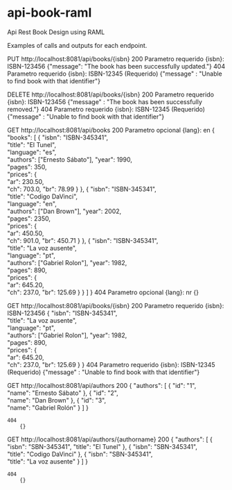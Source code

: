 # api-book-raml
Api Rest Book Design using RAML

Examples of calls and outputs for each endpoint.

PUT http://localhost:8081/api/books/{isbn}
	200
	    Parametro requerido {isbn}: ISBN-123456
			{"message": "The book has been successfully updated."}
	404
	    Parametro requerido {isbn}: ISBN-12345 (Requerido)
			{"message" : "Unable to find book with that identifier"}

DELETE http://localhost:8081/api/books/{isbn}
	200
	    Parametro requerido {isbn}: ISBN-123456
			{"message" : "The book has been successfully removed."}
	404
	    Parametro requerido {isbn}: ISBN-12345 (Requerido)
			{"message" : "Unable to find book with that identifier"}

GET http://localhost:8081/api/books
	200
	    Parametro opcional {lang}: en
			{
				"books": [
				  {
					"isbn": "ISBN-345341",  
					"title": "El Tunel",   
					"language": "es",      
					"authors": ["Ernesto Sábato"], 
					"year": 1990,          
					"pages": 350,          
					"prices": {            
					  "ar": 230.50,          
					  "ch": 703.0,
					  "br": 78.99
					}
				  },
				  {
					"isbn": "ISBN-345341",  
					"title": "Codigo DaVinci",   
					"language": "en",      
					"authors": ["Dan Brown"], 
					"year": 2002,          
					"pages": 2350,          
					"prices": {            
					  "ar": 450.50,          
					  "ch": 901.0,
					  "br": 450.71
					}
				  },
				  {
					"isbn": "ISBN-345341",  
					"title": "La voz ausente",   
					"language": "pt",      
					"authors": ["Gabriel Rolon"], 
					"year": 1982,          
					"pages": 890,          
					"prices": {            
					  "ar": 645.20,          
					  "ch": 237.0,
					  "br": 125.69
					}
				  }
				]
			}
	404
	    Parametro opcional {lang}: nr
			{}

GET http://localhost:8081/api/books/{isbn}
	200
	    Parametro requerido {isbn}: ISBN-123456
			{
			  "isbn": "ISBN-345341",  
			  "title": "La voz ausente",   
			  "language": "pt",      
			  "authors": ["Gabriel Rolon"], 
			  "year": 1982,          
			  "pages": 890,          
			  "prices": {            
				"ar": 645.20,          
				"ch": 237.0,
				"br": 125.69
			  }
			}
	404
	    Parametro requerido {isbn}: ISBN-12345 (Requerido)
			{"message" : "Unable to find book with that identifier"}

		

GET http://localhost:8081/api/authors
	200
		{
			"authors": [
			  {
				"id": "1",  
				"name": "Ernesto Sábato"
			  },
			  {
				"id": "2",  
				"name": "Dan Brown"
			  },
			  {
				"id": "3",  
				"name": "Gabriel Rolón"
			  }
			]
		}
	
	404
		{}

GET http://localhost:8081/api/authors/{authorname}
	200
		{
			"authors": [
			  {
				"isbn": "SBN-345341",
				"title": "El Tunel"
			  },
			  {
				"isbn": "SBN-345341",  
				"title": "Codigo DaVinci"
			  },
			  {
				"isbn": "SBN-345341",  
				"title": "La voz ausente"
			  }
			]
		}
	
	404
		{}
